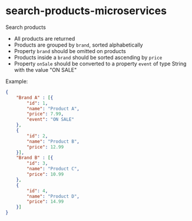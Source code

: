 # search-products-microservices
Search products 

- All products are returned
- Products are grouped by `brand`, sorted alphabetically
- Property `brand` should be omitted on products
- Products inside a `brand` should be sorted ascending by `price`
- Property `onSale` should be converted to a property `event` of type String with the value "ON SALE"

Example:

```JSON
{
	"Brand A" : [{
		"id": 1,
		"name": "Product A",
		"price": 7.99,
		"event": "ON SALE"
	},
	{
		"id": 2,
		"name": "Product B",
		"price": 12.99
	}],
	"Brand B" : [{
		"id": 3,
		"name": "Product C",
		"price": 10.99
	},
	{
		"id": 4,
		"name": "Product D",
		"price": 14.99
	}]
}
